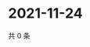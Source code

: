 # 2021-11-24

共 0 条

<!-- BEGIN WEIBO -->
<!-- 最后更新时间 Wed Nov 24 2021 11:00:28 GMT+0800 (China Standard Time) -->

<!-- END WEIBO -->
